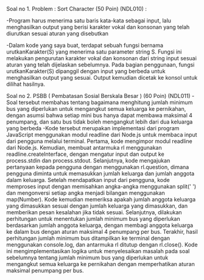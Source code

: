 Soal no 1. Problem : Sort Character (50 Poin) (NDL010) :

-Program harus menerima satu baris kata-kata sebagai input, lalu menghasilkan output yang berisi karakter vokal dan konsonan yang telah diurutkan sesuai aturan yang disebutkan

-Dalam kode yang saya buat, terdapat sebuah fungsi bernama urutkanKarakter(S) yang menerima satu parameter string S. Fungsi ini melakukan pengurutan karakter vokal dan konsonan dari string input sesuai aturan yang telah dijelaskan sebelumnya. Pada bagian penggunaan, fungsi urutkanKarakter(S) dipanggil dengan input yang berbeda untuk menghasilkan output yang sesuai. Output kemudian dicetak ke konsol untuk dilihat hasilnya.

Soal no  2. PSBB ( Pembatasan Sosial Berskala Besar ) (60 Poin) (NDL011) 
-Soal tersebut membahas tentang bagaimana menghitung jumlah minimum bus yang diperlukan untuk mengangkut semua keluarga ke pernikahan, dengan asumsi bahwa setiap mini bus hanya dapat membawa maksimal 4 penumpang, dan satu bus tidak boleh mengangkut lebih dari dua keluarga yang berbeda
-Kode tersebut merupakan implementasi dari program JavaScript menggunakan modul readline dari Node.js untuk membaca input dari pengguna melalui terminal.
Pertama, kode mengimpor modul readline dari Node.js.
Kemudian, membuat antarmuka rl menggunakan readline.createInterface, dengan mengatur input dan output ke process.stdin dan process.stdout.
Selanjutnya, kode mengajukan pertanyaan kepada pengguna dengan menggunakan rl.question, dimana pengguna diminta untuk memasukkan jumlah keluarga dan jumlah anggota dalam keluarga.
Setelah mendapatkan input dari pengguna, kode memproses input dengan memisahkan angka-angka menggunakan split(' ') dan mengonversi setiap angka menjadi bilangan menggunakan map(Number).
Kode kemudian memeriksa apakah jumlah anggota keluarga yang dimasukkan sesuai dengan jumlah keluarga yang dimasukkan, dan memberikan pesan kesalahan jika tidak sesuai.
Selanjutnya, dilakukan perhitungan untuk menentukan jumlah minimum bus yang diperlukan berdasarkan jumlah anggota keluarga, dengan membagi anggota keluarga ke dalam bus dengan aturan maksimal 4 penumpang per bus.
Terakhir, hasil perhitungan jumlah minimum bus ditampilkan ke terminal dengan menggunakan console.log, dan antarmuka rl ditutup dengan rl.close().
Kode ini mengimplementasikan logika untuk menyelesaikan masalah pada soal sebelumnya tentang jumlah minimum bus yang diperlukan untuk mengangkut semua keluarga ke pernikahan dengan memperhatikan aturan maksimal penumpang per bus.


